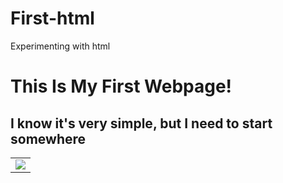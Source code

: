 # First-html
Experimenting with html
<html>
 <head>
 </head>
 <body>
   <h1 style: color = "gray">This Is My First Webpage!</h1>
   <h2>I know it's very simple, but I need to start somewhere</h2>
   <div>
    <table>
     <tr>
      <td><img src="https://github.com/georgewpurnell/First-html/blob/master/Piano.jpg"/>
      </td>
     </tr>
    </table>
   </div>
 </body>
</html>
